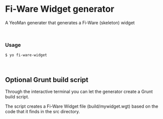 # Fi-Ware Widget generator

A YeoMan generater that generates a Fi-Ware (skeleton) widget

<br/>

### Usage

	$ yo fi-ware-widget

<br/>

## Optional Grunt build script

Through the interactive terminal you can let the generator create a Grunt build script. 

The script creates a Fi-Ware Widget file (build/mywidget.wgt) based on the code that it finds in the src directory.